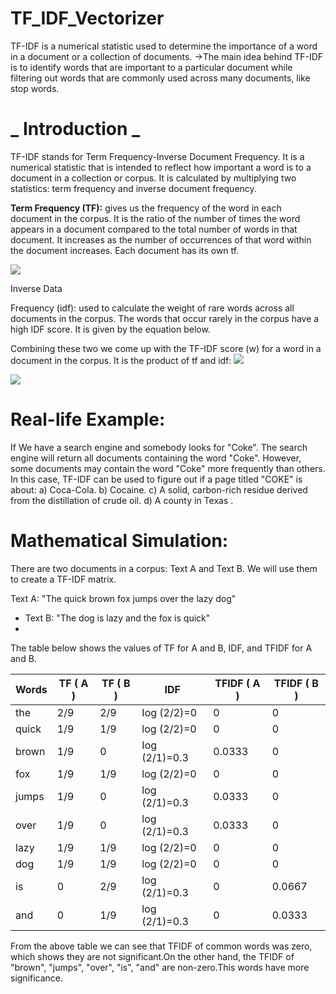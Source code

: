 # TF_IDF_Vectorizer
 TF-IDF is a numerical statistic used to determine the importance of a word in a document or a collection of documents.   →The main idea behind TF-IDF is to identify words that are important to a particular document while filtering out words that are commonly used across many documents, like stop words.
# _ **Introduction** _

TF-IDF stands for Term Frequency-Inverse Document Frequency. It is a numerical statistic that is intended to reflect how important a word is to a document in a collection or corpus. It is calculated by multiplying two statistics: term frequency and inverse document frequency.

**Term Frequency (TF):** gives us the frequency of the word in each document in the corpus. It is the ratio of the number of times the word appears in a document compared to the total number of words in that document. It increases as the number of occurrences of that word within the document increases. Each document has its own tf.

![](RackMultipart20230602-1-hu5f2t_html_8d363a8cdb8981fd.png)

Inverse Data

Frequency (idf): used to calculate the weight of rare words across all documents in the corpus. The words that occur rarely in the corpus have a high IDF score. It is given by the equation below.

Combining these two we come up with the TF-IDF score (w) for a word in a document in the corpus. It is the product of tf and idf: ![](RackMultipart20230602-1-hu5f2t_html_813d830b1f2187b9.png)

![](RackMultipart20230602-1-hu5f2t_html_48974c7492284557.png)

# **Real-life Example:**

If We have a search engine and somebody looks for "Coke". The search engine will return all documents containing the word "Coke". However, some documents may contain the word "Coke" more frequently than others. In this case, TF-IDF can be used to figure out if a page titled "COKE" is about: a) Coca-Cola. b) Cocaine. c) A solid, carbon-rich residue derived from the distillation of crude oil. d) A county in Texas .

# **Mathematical Simulation:**

There are two documents in a corpus: Text A and Text B. We will use them to create a TF-IDF matrix.

Text A: "The quick brown fox jumps over the lazy dog"

- Text B: "The dog is lazy and the fox is quick"
-

The table below shows the values of TF for A and B, IDF, and TFIDF for A and B.

| Words | TF ( A ) | TF ( B ) | IDF | TFIDF ( A ) | TFIDF ( B ) |
| --- | --- | --- | --- | --- | --- |
| the | 2/9 | 2/9 | Iog (2/2)=0 | 0 | 0 |
| quick | 1/9 | 1/9 | log (2/2)=0 | 0 | 0 |
| brown | 1/9 | 0 | Iog (2/1)=0.3 | 0.0333 | 0 |
| fox | 1/9 | 1/9 | log (2/2)=0 | 0 | 0 |
| jumps | 1/9 | 0 | log (2/1)=0.3 | 0.0333 | 0 |
| over | 1/9 | 0 | log (2/1)=0.3 | 0.0333 | 0 |
| lazy | 1/9 | 1/9 | log (2/2)=0 | 0 | 0 |
| dog | 1/9 | 1/9 | log (2/2)=0 | 0 | 0 |
| is | 0 | 2/9 | log (2/1)=0.3 | 0 | 0.0667 |
| and | 0 | 1/9 | log (2/1)=0.3 | 0 | 0.0333 |

From the above table we can see that TFIDF of common words was zero, which shows they are not significant.On the other hand, the TFIDF of "brown", "jumps", "over", "is", "and" are non-zero.This words have more significance.
